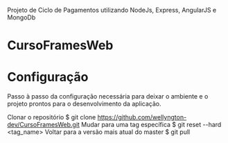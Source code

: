 Projeto de Ciclo de Pagamentos utilizando NodeJs, Express, AngularJS e MongoDb
# CursoFramesWeb

# Configuração

Passo à passo da configuração necessária para deixar o ambiente e o projeto prontos para o desenvolvimento da aplicação.

Clonar o repositório
$ git clone https://github.com/wellyngton-dev/CursoFramesWeb.git
Mudar para uma tag específica
$ git reset --hard <tag_name>
Voltar para a versão mais atual do master
$ git pull